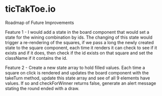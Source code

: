 # ticTakToe.io

Roadmap of Future Improvements

Feature 1 - I would add a state in the board component that would set a state for the wining combination by ids. The changing of this state would trigger a re-rendering of the squares, if we pass a long the newly created state to the square component, each time it renders it can check to see if it exists and if it does, then check if the id exists on that square and set the className if it contains the id. 

Feature 2 - Create a new state array to hold filled values. Each time a square on click is rendered and updates the board component with the takeTurn method, update this state array and see of all 9 elements have values. If so and checkForWinner returns false, generate an alert message stating the round ended with a draw.
